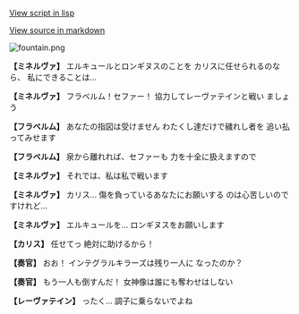 [View script in lisp](../scripts/210122091.txt)

[View source in markdown](210122091.md)

![fountain.png](../images/backgrounds/fountain.png)

**【ミネルヴァ】**
エルキュールとロンギヌスのことを
カリスに任せられるのなら、
私にできることは…

**【ミネルヴァ】**
フラベルム！セファー！
協力してレーヴァテインと戦い
ましょう

**【フラベルム】**
あなたの指図は受けません
わたくし達だけで穢れし者を
追い払ってみせます

**【フラベルム】**
泉から離れれば、セファーも
力を十全に扱えますので

**【ミネルヴァ】**
それでは、私は私で戦います

**【ミネルヴァ】**
カリス…
傷を負っているあなたにお願いする
のは心苦しいのですけれど…

**【ミネルヴァ】**
エルキュールを…
ロンギヌスをお願いします

**【カリス】**
任せてっ
絶対に助けるから！

**【奏官】**
おお！
インテグラルキラーズは残り一人に
なったのか？

**【奏官】**
もう一人も倒すんだ！
女神像は誰にも奪わせはしない

**【レーヴァテイン】**
ったく…
調子に乗らないでよね